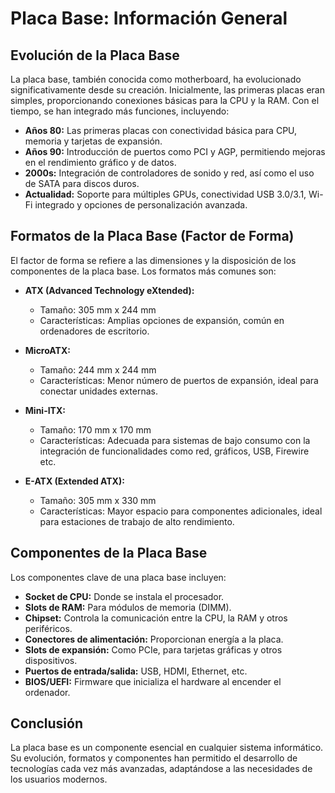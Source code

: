 # Placa Base: Información General

## Evolución de la Placa Base

La placa base, también conocida como motherboard, ha evolucionado significativamente desde su creación. Inicialmente, las primeras placas eran simples, proporcionando conexiones básicas para la CPU y la RAM. Con el tiempo, se han integrado más funciones, incluyendo:

- **Años 80:** Las primeras placas con conectividad básica para CPU, memoria y tarjetas de expansión.
- **Años 90:** Introducción de puertos como PCI y AGP, permitiendo mejoras en el rendimiento gráfico y de datos.
- **2000s:** Integración de controladores de sonido y red, así como el uso de SATA para discos duros.
- **Actualidad:** Soporte para múltiples GPUs, conectividad USB 3.0/3.1, Wi-Fi integrado y opciones de personalización avanzada.

## Formatos de la Placa Base (Factor de Forma)

El factor de forma se refiere a las dimensiones y la disposición de los componentes de la placa base. Los formatos más comunes son:

- **ATX (Advanced Technology eXtended):**
  - Tamaño: 305 mm x 244 mm
  - Características: Amplias opciones de expansión, común en ordenadores de escritorio.

- **MicroATX:**
  - Tamaño: 244 mm x 244 mm
  - Características: Menor número de puertos de expansión, ideal para conectar unidades externas.

- **Mini-ITX:**
  - Tamaño: 170 mm x 170 mm
  - Características: Adecuada para sistemas de bajo consumo con la integración de funcionalidades como red, gráficos, USB, Firewire etc.

- **E-ATX (Extended ATX):**
  - Tamaño: 305 mm x 330 mm
  - Características: Mayor espacio para componentes adicionales, ideal para estaciones de trabajo de alto rendimiento.

## Componentes de la Placa Base

Los componentes clave de una placa base incluyen:

- **Socket de CPU:** Donde se instala el procesador.
- **Slots de RAM:** Para módulos de memoria (DIMM).
- **Chipset:** Controla la comunicación entre la CPU, la RAM y otros periféricos.
- **Conectores de alimentación:** Proporcionan energía a la placa.
- **Slots de expansión:** Como PCIe, para tarjetas gráficas y otros dispositivos.
- **Puertos de entrada/salida:** USB, HDMI, Ethernet, etc.
- **BIOS/UEFI:** Firmware que inicializa el hardware al encender el ordenador.

## Conclusión

La placa base es un componente esencial en cualquier sistema informático. Su evolución, formatos y componentes han permitido el desarrollo de tecnologías cada vez más avanzadas, adaptándose a las necesidades de los usuarios modernos.
